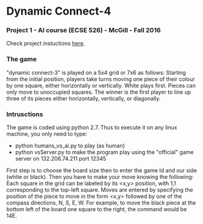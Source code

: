 # Dynamic Connect-4


### Project 1 - AI course (ECSE 526) - McGill - Fall 2016
Check project instuctions [here](http://www.cim.mcgill.ca/~jer/courses/ai/as1).

### The game 


"dynamic connect-3" is played on a 5x4 grid or 7x6 as follows:
Starting from the initial position, players take turns moving one piece of their colour by one square,
either horizontally or vertically. White plays first. Pieces can only move to unoccupied squares.
The winner is the first player to line up three of its pieces either horizontally, vertically, or diagonally.


### Intrusctions


The game is coded using python 2.7. Thus to execute it on any linux machine, you only need to type: 
- python humans_vs_ai.py to play (as human)
- python vsServer.py to make the program play using the "official" game server on 132.206.74.211 port 12345 

First step is to choose the board size then to enter the game Id and our side (white or black).
Then you have to make your move knowing the following:
Each square in the grid can be labeled by its <x,y> position, with 1,1 corresponding to the top-left square.
Moves are entered by specifying the position of the piece to move in the form <x,y> followed by one of the compass directions, N, S, E, W.
For example, to move the black piece at the bottom left of the board one square to the right, the command would be 14E.
